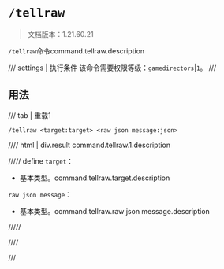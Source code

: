 # `/tellraw`

> 文档版本：1.21.60.21

`/tellraw`命令command.tellraw.description

/// settings | 执行条件
该命令需要权限等级：`gamedirectors`|`1`。
///

## 用法

/// tab | 重载1
```mcfunction
/tellraw <target:target> <raw json message:json>
```

//// html | div.result
command.tellraw.1.description

///// define
`target`：<!-- md:samp target -->

- 基本类型。command.tellraw.target.description

`raw json message`：<!-- md:samp json -->

- 基本类型。command.tellraw.raw json message.description


/////

////

///
